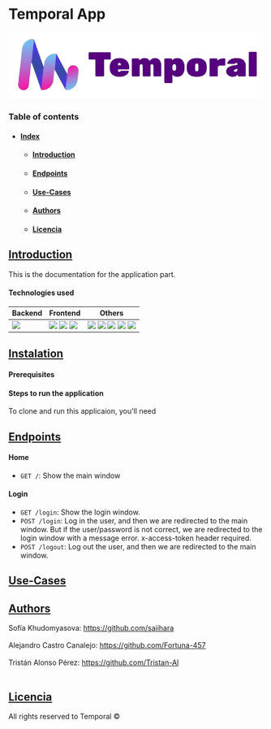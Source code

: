 # Temporal App
![Temporal Letters](https://github.com/Fortuna-457/Temporal/blob/60e86e29b9e5e5f1249827d3cad9215187d3f1e8/appTemporal/static/img/temporalLetters.png )


<h3>Table of contents</h3>

*   #### [Index](#Index)
    *   #### [Introduction](#Introduction)
    *   #### [Endpoints](#Endpoints)
    *   #### [Use-Cases](#Use-Cases)
    *   #### [Authors](#Authors)
    *   #### [Licencia](#licencia)


## [Introduction](#Introduction)
This is the documentation for the application part.
<h4>Technologies used</h4>

| **Backend** | **Frontend** | **Others** |
| ----------- | ----------- | ---------- |
| <img src="https://miro.medium.com/v2/resize:fit:1200/1*HVKOLLX7wprRbHTl2IPDcQ.png" height="50"> | <img src="https://upload.wikimedia.org/wikipedia/commons/thumb/9/96/Sass_Logo_Color.svg/1280px-Sass_Logo_Color.svg.png" height="50"> <img src="https://upload.wikimedia.org/wikipedia/commons/thumb/b/b2/Bootstrap_logo.svg/640px-Bootstrap_logo.svg.png" height="50"> <img src="https://miro.medium.com/v2/resize:fit:860/0*eFomJUFua8tuqe8g.png" height="50"> | <img src="https://raw.githubusercontent.com/gulpjs/artwork/master/gulp-2x.png" height="50"> <img src="https://avatars.githubusercontent.com/u/18133?s=280&v=4" height="50"> <img src="https://cdn-icons-png.flaticon.com/512/25/25231.png" height="50"> <img src="https://f-droid.org/repo/icons-640/org.microg.nlp.backend.nominatim.20042.png" height="50"> <img src="https://upload.wikimedia.org/wikipedia/commons/thumb/1/13/Leaflet_logo.svg/2560px-Leaflet_logo.svg.png" height="50"> | <img src="https://axolotagencia.com/wp-content/uploads/2021/12/openai.jpeg" height="50"> <img src="https://upload.wikimedia.org/wikipedia/commons/thumb/b/b0/Openstreetmap_logo.svg/1200px-Openstreetmap_logo.svg.png" height="50">|

## [Instalation](#Instalation)

<h4>Prerequisites</h4>

<h4>Steps to run the application</h4>
To clone and run this applicaion, you'll need 

## [Endpoints](#Endpoints)

<h4>Home</h4>

*   ```GET /```: Show the main window

<h4>Login</h4>

*   ```GET /login```: Show the login window.
*    ```POST /login```: Log in the user, and then we are redirected to the main window. But if the user/password is not correct, we are redirected to the login window with a message error. x-access-token header required.
*    ```POST /logout```: Log out the user, and then we are redirected to the main window.

## [Use-Cases](#Use-Cases)

## [Authors](#Authors)
Sofía Khudomyasova: https://github.com/saiihara <br>  <br>
Alejandro Castro Canalejo: https://github.com/Fortuna-457  <br>  <br>
Tristán Alonso Pérez: https://github.com/Tristan-Al  <br>  <br>


## [Licencia](#licencia)
All rights reserved to Temporal ©
